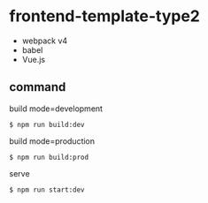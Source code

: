 # frontend-template-type2

- webpack v4
- babel
- Vue.js

## command

build mode=development

```
$ npm run build:dev
```

build mode=production

```
$ npm run build:prod
```

serve

```
$ npm run start:dev
```
